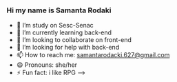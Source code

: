 ### Hi my name is Samanta Rodaki


- 🔭 I’m study on Sesc-Senac
- 🌱 I’m currently learning back-end
- 👯 I’m looking to collaborate on front-end
- 🤔 I’m looking for help with back-end
- 📫 How to reach me: samantarodacki.627@gmail.com
- 😄 Pronouns: she/her
- ⚡ Fun fact: i like RPG
-->
